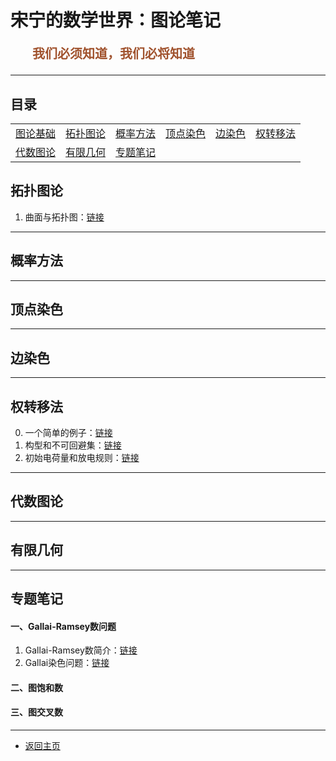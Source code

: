 # 宋宁的数学世界：图论笔记

<p style="color:sienna;font-family:KaiTi;margin-left:35px;font-weight:bold;font-size:20px";>
    我们必须知道，我们必将知道
</p>

---

## 目录

<table border="0">
<tr>
<td><a href="/html/notes/graph-theory/basic/00-basic.html">图论基础</a></td>
<td><a href="#topu">拓扑图论</a></td>
<td><a href="#prop">概率方法</a></td>
<td><a href="#vcolor">顶点染色</a></td>
<td><a href="#ecolor">边染色</a></td>
<td><a href="#discharge">权转移法</a></td>
</tr>
<tr>
<td><a href="#algebra">代数图论</a></td>
<td><a href="#finite">有限几何</a></td>
<td><a href="#article">专题笔记</a></td>
</tr>
</table>

## <a name="topu"> 拓扑图论 </a>

1. 曲面与拓扑图：<a href="/html/notes/graph-theory/planar/topu.html">链接</a>

---

## <a name="prop"> 概率方法 </a>

---

## <a name="vcolor"> 顶点染色 </a>

---

## <a name="ecolor"> 边染色 </a>

---

## <a name="discharge"> 权转移法 </a>

0. 一个简单的例子：<a href="/html/notes/graph-theory/discharge/00-basic.html">链接</a>
1. 构型和不可回避集：<a href="/html/notes/graph-theory/discharge/01-config.html">链接</a>
2. 初始电荷量和放电规则：<a href="/html/notes/graph-theory/discharge/02-init.html">链接</a>

---

## <a name="algebra"> 代数图论 </a>

---

## <a name="finite"> 有限几何 </a>


---

## <a name="article"> 专题笔记 </a>

#### 一、Gallai-Ramsey数问题

1. Gallai-Ramsey数简介：<a href="/html/notes/graph-theory/ramsey/01-intro.html">链接</a>
2. Gallai染色问题：<a href="/html/notes/graph-theory/ramsey/02-gallai-coloring.html">链接</a>

#### 二、图饱和数


#### 三、图交叉数



---

+ <a href="/index.html"> 返回主页 </a>